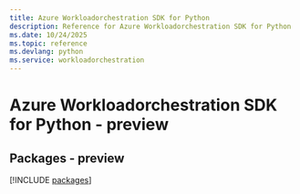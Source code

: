 ```yaml
---
title: Azure Workloadorchestration SDK for Python
description: Reference for Azure Workloadorchestration SDK for Python
ms.date: 10/24/2025
ms.topic: reference
ms.devlang: python
ms.service: workloadorchestration
---
```

# Azure Workloadorchestration SDK for Python - preview
## Packages - preview
[!INCLUDE [packages](workloadorchestration-index.md)]